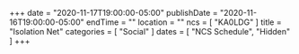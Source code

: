 +++
date = "2020-11-17T19:00:00-05:00"
publishDate = "2020-11-16T19:00:00-05:00"
endTime = ""
location = ""
ncs = [ "KA0LDG" ]
title = "Isolation Net"
categories = [ "Social" ]
dates = [ "NCS Schedule", "Hidden" ]
+++
